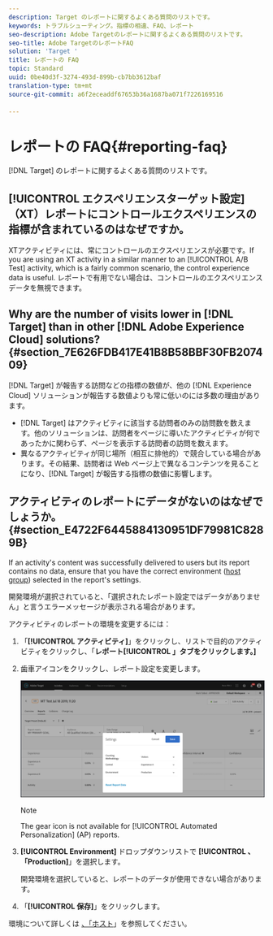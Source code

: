 ```yaml
---
description: Target のレポートに関するよくある質問のリストです。
keywords: トラブルシューティング。指標の相違、FAQ、レポート
seo-description: Adobe Targetのレポートに関するよくある質問のリストです。
seo-title: Adobe TargetのレポートFAQ
solution: 'Target '
title: レポートの FAQ
topic: Standard
uuid: 0be40d3f-3274-493d-899b-cb7bb3612baf
translation-type: tm+mt
source-git-commit: a6f2eceaddf67653b36a1687ba071f7226169516

---
```



# レポートの FAQ{#reporting-faq}

[!DNL Target] のレポートに関するよくある質問のリストです。

## [!UICONTROL エクスペリエンスターゲット設定] （XT）レポートにコントロールエクスペリエンスの指標が含まれているのはなぜですか。

XTアクティビティには、常にコントロールのエクスペリエンスが必要です。If you are using an XT activity in a similar manner to an [!UICONTROL A/B Test] activity, which is a fairly common scenario, the control experience data is useful. レポートで有用でない場合は、コントロールのエクスペリエンスデータを無視できます。

## Why are the number of visits lower in [!DNL Target] than in other [!DNL Adobe Experience Cloud] solutions? {#section_7E626FDB417E41B8B58BBF30FB207409}

[!DNL Target] が報告する訪問などの指標の数値が、他の [!DNL Experience Cloud] ソリューションが報告する数値よりも常に低いのには多数の理由があります。

* [!DNL Target] はアクティビティに該当する訪問者のみの訪問数を数えます。他のソリューションは、訪問者をページに導いたアクティビティが何であったかに関わらず、ページを表示する訪問者の訪問を数えます。
* 異なるアクティビティが同じ場所（相互に排他的）で競合している場合があります。その結果、訪問者は Web ページ上で異なるコンテンツを見ることになり、[!DNL Target] が報告する指標の数値に影響します。

## アクティビティのレポートにデータがないのはなぜでしょうか。{#section_E4722F6445884130951DF79981C8289B}

If an activity's content was successfully delivered to users but its report contains no data, ensure that you have the correct environment ([host group](/help/administrating-target/hosts.md)) selected in the report's settings.

開発環境が選択されていると、「選択されたレポート設定ではデータがありません」と言うエラーメッセージが表示される場合があります。

アクティビティのレポートの環境を変更するには：

1. 「**[!UICONTROL アクティビティ]**」をクリックし、リストで目的のアクティビティをクリックし、「**レポート[!UICONTROL 」タブをクリックします。]**
1. 歯車アイコンをクリックし、レポート設定を変更します。

   ![A/B設定ダイアログボックス](/help/c-reports/c-report-settings/assets/ab_settings_dialog.png)

   >[!NOTE]
   >
   >The gear icon is not available for [!UICONTROL Automated Personalization] (AP) reports.

1. **[!UICONTROL Environment]** ドロップダウンリストで **[!UICONTROL 、「Production]**」を選択します。

   開発環境を選択していると、レポートのデータが使用できない場合があります。

1. 「**[!UICONTROL 保存]**」をクリックします。

環境について詳しくは [、「ホスト](../administrating-target/hosts.md#concept_516BB01EBFBD4449AB03940D31AEB66E)」を参照してください。
